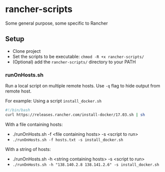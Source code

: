 # rancher-scripts
Some general purpose, some specific to Rancher

## Setup
* Clone project
* Set the scripts to be executable: `chmod -R +x rancher-scripts/`
* (Optional) add the `rancher-scripts/` directory to your PATH

### runOnHosts.sh

Run a local script on multiple remote hosts. Use `-q` flag to hide output from remote host.

For example:
Using a script `install_docker.sh`

```bash
#!/bin/bash
curl https://releases.rancher.com/install-docker/17.03.sh | sh
```

With a file containing hosts:
* ./runOnHosts.sh -f \<file containing hosts\> -s \<script to run\>
* `./runOnHosts.sh -f hosts.txt -s install_docker.sh`

With a string of hosts:
* ./runOnHosts.sh -h \<string containing hosts\> -s \<script to run\>
* `./runOnHosts.sh -h "138.140.2.8 138.141.2.6" -s install_docker.sh`
